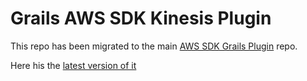Grails AWS SDK Kinesis Plugin
=============================

This repo has been migrated to the main [AWS SDK Grails Plugin](https://github.com/agorapulse/grails-aws-sdk) repo.

Here his the [latest version of it](https://github.com/agorapulse/grails-aws-sdk/tree/master/grails-aws-sdk-kinesis)